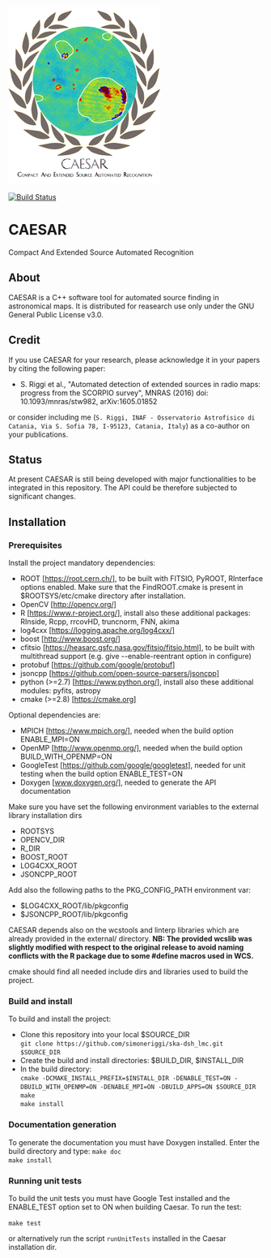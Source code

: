 <p align="left">
  <img src="share/CaesarLogo_last.png" alt="Caesar source finder logo"/>
</p>

[![Build Status](http://jenkins.oact.inaf.it:8080/buildStatus/icon?job=SKA/CAESAR)](http://jenkins.oact.inaf.it:8080/me/my-views/view/All/job/SKA/job/CAESAR/)

# CAESAR

Compact And Extended Source Automated Recognition

## **About**  
CAESAR is a C++ software tool for automated source finding in astronomical maps. It is distributed for reasearch use only under the GNU General Public License v3.0. 

## **Credit**
If you use CAESAR for your research, please acknowledge it in your papers by citing the following paper:

* S. Riggi et al., "Automated detection of extended sources in radio maps:
progress from the SCORPIO survey", MNRAS (2016) doi: 10.1093/mnras/stw982, arXiv:1605.01852

or consider including me (`S. Riggi, INAF - Osservatorio Astrofisico di Catania, Via S. Sofia 78, I-95123, Catania, Italy`)
as a co-author on your publications.

## **Status**
At present CAESAR is still being developed with major functionalities to be integrated in this repository. The API could be therefore subjected to significant changes. 

## **Installation**  

### **Prerequisites**
Install the project mandatory dependencies:  
* ROOT [https://root.cern.ch/], to be built with FITSIO, PyROOT, RInterface options enabled. Make sure that the FindROOT.cmake is present in $ROOTSYS/etc/cmake directory after installation.
* OpenCV [http://opencv.org/]
* R [https://www.r-project.org/], install also these additional packages: RInside, Rcpp, rrcovHD, truncnorm, FNN, akima
* log4cxx [https://logging.apache.org/log4cxx/]
* boost [http://www.boost.org/] 
* cfitsio [https://heasarc.gsfc.nasa.gov/fitsio/fitsio.html], to be built with multithread support (e.g. give --enable-reentrant option in configure)
* protobuf [https://github.com/google/protobuf]
* jsoncpp [https://github.com/open-source-parsers/jsoncpp]
* python (>=2.7) [https://www.python.org/], install also these additional modules: pyfits, astropy
* cmake (>=2.8) [https://cmake.org]  
  
Optional dependencies are:
* MPICH [https://www.mpich.org/], needed when the build option ENABLE_MPI=ON        
* OpenMP [http://www.openmp.org/], needed when the build option BUILD_WITH_OPENMP=ON    
* GoogleTest [https://github.com/google/googletest], needed for unit testing when the build option ENABLE_TEST=ON   
* Doxygen [www.doxygen.org/], needed to generate the API documentation   

Make sure you have set the following environment variables to the external library installation dirs 
* ROOTSYS
* OPENCV_DIR
* R_DIR
* BOOST_ROOT
* LOG4CXX_ROOT
* JSONCPP_ROOT

Add also the following paths to the PKG_CONFIG_PATH environment var: 
* $LOG4CXX_ROOT/lib/pkgconfig  
* $JSONCPP_ROOT/lib/pkgconfig

CAESAR depends also on the wcstools and linterp libraries which are already provided in the external/ directory. 
**NB: The provided wcslib was slightly modified with respect to the original release to avoid naming conflicts with the R package due to some #define macros used in WCS.**

cmake should find all needed include dirs and libraries used to build the project.

### **Build and install**
To build and install the project:

* Clone this repository into your local $SOURCE_DIR  
  ```git clone https://github.com/simoneriggi/ska-dsh_lmc.git $SOURCE_DIR```
* Create the build and install directories: $BUILD_DIR, $INSTALL_DIR  
* In the build directory:  
  ```cmake -DCMAKE_INSTALL_PREFIX=$INSTALL_DIR -DENABLE_TEST=ON -DBUILD_WITH_OPENMP=ON -DENABLE_MPI=ON -DBUILD_APPS=ON $SOURCE_DIR```   
  ```make```  
  ```make install```  
  
### **Documentation generation**
To generate the documentation you must have Doxygen installed. Enter the build directory and type:
  ```make doc```  
  ```make install``` 
  
### **Running unit tests**
To build the unit tests you must have Google Test installed and the ENABLE_TEST option set to ON when building Caesar.
To run the test:

```make test```

or alternatively run the script `runUnitTests` installed in the Caesar installation dir.
